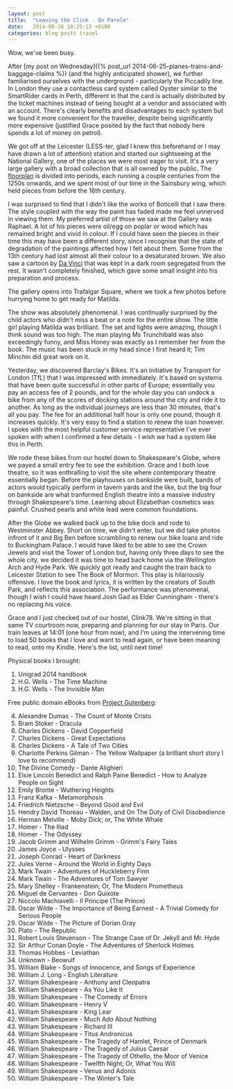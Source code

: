 ```yaml
---
layout: post
title:  "Leaving the Clink - On Parole"
date:   2014-06-28 10:25:15 +0100
categories: blog posts travel
---
```


Wow, we've been busy.

After [my post on Wednesday]({% post_url 2014-06-25-planes-trains-and-baggage-claims %}) (and the highly anticipated shower), we further familiarised ourselves with the underground - particularly the Piccadily line. In London they use a contactless card system called Oyster similar to the SmartRider cards in Perth, different in that the card is actually distributed by the ticket machines instead of being bought at a vendor and associated with an account. There's clearly benefits and disadvantages to each system but we found it more convenient for the traveller, despite being significantly more expensive (justified Grace posited by the fact that nobody here spends a lot of money on petrol).

We got off at the Leicester (LESS-ter, glad I knew this beforehand or I may have drawn a lot of attention) station and started our sightseeing at the National Gallery, one of the places we were most eager to visit. It's a very large gallery with a broad collection that is all owned by the public. The [floorplan](http://www.nationalgallery.org.uk/visiting/floorplans/level-2/) is divided into periods, each running a couple centuries from the 1250s onwards, and we spent most of our time in the Sainsbury wing, which held pieces from before the 16th century.

I was surprised to find that I didn't like the works of Boticelli that I saw there. The style coupled with the way the paint has faded made me feel unnerved in viewing them. My preferred artist of those we saw at the Gallery was Raphael. A lot of his pieces were oil/egg on poplar or wood which has remained bright and vivid in colour. If I could have seen the pieces in their time this may have been a different story, since I recognise that the state of degradation of the paintings affected how I felt about them. Some from the 13th century had lost almost all their colour to a desaturated brown. We also saw a cartoon by [Da Vinci](http://www.nationalgallery.org.uk/paintings/leonardo-da-vinci-the-burlington-house-cartoon) that was kept in a dark room segregated from the rest. It wasn't completely finished, which gave some small insight into his preparation and process.

The gallery opens into Trafalgar Square, where we took a few photos before hurrying home to get ready for Matilda.

The show was absolutely phenomenal. I was continually surprised by the child actors who didn't miss a beat or a note for the entire show. The little girl playing Matilda was brilliant. The set and lights were amazing, though I think sound was too high. The man playing Ms Trunchibald was also exceedingly funny, and Miss Honey was exactly as I remember her from the book. The music has been stuck in my head since I first heard it; Tim Minchin did great work on it.

Yesterday, we discovered Barclay's Bikes. It's an initiative by Transport for London (TfL) that I was impressed with immediately. It's based on systems that have been quite successful in other parts of Europe; essentially you pay an access fee of 2 pounds, and for the whole day you can undock a bike from any of the scores of docking stations around the city and ride it to another. As long as the individual journeys are less than 30 minutes, that's all you pay. The fee for an additional half hour is only one pound, though it increases quickly. It's very easy to find a station to renew the loan however. I spoke with the most helpful customer service representative I've ever spoken with when I confirmed a few details - I wish we had a system like this in Perth. 

We rode these bikes from our hostel down to Shakespeare's Globe, where we payed a small entry fee to see the exhibition. Grace and I both love theatre, so it was enthralling to visit the site where contemporary theatre essentially began. Before the playhouses on bankside were built, bands of actors would typically perform in tavern yards and the like, but the big four on bankside are what tranformed English theatre into a massive industry through Shakespeare's time. Learning about Elizabethan cosmetics was painful. Crushed pearls and white lead were common foundations.

After the Globe we walked back up to the bike dock and rode to Westminster Abbey. Short on time, we didn't enter, but we did take photos infront of it and Big Ben before scrambling to renew our bike loans and ride to Buckingham Palace. I would have liked to be able to see the Crown Jewels and visit the Tower of London but, having only three days to see the whole city, we decided it was time to head back home via the Wellington Arch and Hyde Park. We quickly got ready and caught the train back to Leicester Station to see The Book of Mormon. This play is hilariously offensive. I love the book and lyrics, it is written by the creators of South Park, and reflects this association. The performance was phenomenal, though I wish I could have heard Josh Gad as Elder Cunningham - there's no replacing his voice.

Grace and I just checked out of our hostel, Clink78. We're sitting in that same TV courtroom now, preparing and planning for our stay in Paris. Our train leaves at 14:01 (one hour from now), and I'm using the intervening time to load 50 books that I love and want to read again, or have been meaning to read, onto my Kindle. Here's the list, until next time!

Physical books I brought:

1. Unigrad 2014 handbook
2. H.G. Wells - The Time Machine
3. H.G. Wells - The Invisible Man

Free public domain eBooks from [Project Gutenberg](http://gutenberg.org):

4. Alexandre Dumas - The Count of Monte Cristo
5. Bram Stoker - Dracula
6. Charles Dickens - David Copperfield
7. Charles Dickens - Great Expectations
8. Charles Dickens - A Tale of Two Cities
9. Charlotte Perkins Gilman - The Yellow Wallpaper (a brilliant short story I love to recommend)
10. The Divine Comedy - Dante Alighieri
11. Elsie Lincoln Benedict and Ralph Paine Benedict - How to Analyze People on Sight
12. Emily Bronte - Wuthering Heights
13. Franz Kafka - Metamorphosis
14. Friedrich Nietzsche - Beyond Good and Evil
15. Hendry David Thoreau - Walden, and On The Duty of Civil Disobedience
16. Herman Melville - Moby Dick; or, The White Whale
17. Homer - The Iliad
18. Homer - The Odyssey
19. Jacob Grimm and Wilhelm Grimm - Grimm's Fairy Tales
20. James Joyce - Ulysses
21. Joseph Conrad - Heart of Darkness
22. Jules Verne - Around the World in Eighty Days
23. Mark Twain - Adventures of Huckleberry Finn
24. Mark Twain - The Adventures of Tom Sawyer
25. Mary Shelley - Frankenstein; Or, The Modern Prometheus
26. Miguel de Cervantes - Don Quixote
27. Niccolo Machiavelli - Il Principe (The Prince)
28. Oscar Wilde - The Importance of Being Earnest - A Trivial Comedy for Serious People
29. Oscar Wilde - The Picture of Dorian Gray
30. Plato - The Republic
31. Robert Louis Stevenson - The Strange Case of Dr. Jekyll and Mr. Hyde
32. Sir Arthur Conan Doyle - The Adventures of Sherlock Holmes
33. Thomas Hobbes - Leviathan
34. Unknown - Beowulf
35. William Blake - Songs of Innocence, and Songs of Experience
36. William J. Long - English Literature
37. William Shakespeare - Anthony and Cleopatra
38. William Shakespeare - As You Like It
39. William Shakespeare - The Comedy of Errors
40. William Shakespeare - Henry V
41. William Shakespeare - King Lear
42. William Shakespeare - Much Ado About Nothing
43. William Shakespeare - Richard III
44. William Shakespeare - Titus Andronicus
45. William Shakespeare - The Tragedy of Hamlet, Prince of Denmark
46. William Shakespeare - The Tragedy of Julius Caesar
47. William Shakespeare - The Tragedy of Othello, the Moor of Venice
48. William Shakespeare - Twelfth Night; Or, What You Will
49. William Shakespeare - Venus and Adonis
50. William Shakespeare - The Winter's Tale
